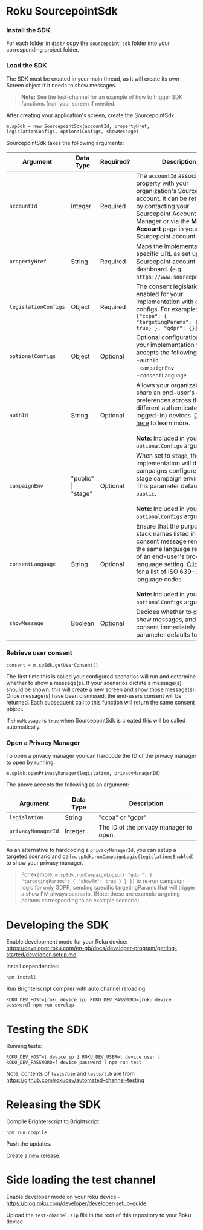 
# Roku SourcepointSdk

### Install the SDK

For each folder in `dist/` copy the `sourcepoint-sdk` folder into your corresponding project folder.

### Load the SDK

The SDK must be created in your main thread, as it will create its own Screen object if it needs to show messages.

> **Note:** See the test-channel for an example of how to trigger SDK functions from your screen if needed.

After creating your application's screen, create the SourcepointSdk:
```
m.spSdk = new SourcepointSdk(accountId, propertyHref, legislationConfigs, optionalConfigs, showMessage)
```
SourcepointSdk takes the following arguments:



| Argument             | Data Type           | Required? | Description                                                                                                                                                                                                                                                                                                                          |
|----------------------|---------------------|-----------|--------------------------------------------------------------------------------------------------------------------------------------------------------------------------------------------------------------------------------------------------------------------------------------------------------------------------------------|
| `accountId`          | Integer             | Required  | The `accountId` associates the property with your organization's Sourcepoint account. It can be retrieved by contacting your Sourcepoint Account Manager or via the  **My Account** page in your Sourcepoint account.                                                                                                                |
| `propertyHref`       | String              | Required  | Maps the implementation to a specific URL as set up in the Sourcepoint account dashboard. (e.g. `https://www.sourcepoint.com`)                                                                                                                                                                                                       |
| `legislationConfigs` | Object              | Required  | The consent legislations enabled for your implementation with optional configs. For example:<br>  `{"ccpa": { "targetingParams": {"roku": true} }, "gdpr": {}}`                                                                                                                                                                      |
| `optionalConfigs`    | Object              | Optional  | Optional configurations for your implementation which accepts the following keys:<br> -`authId` <br> -`campaignEnv` <br> -`consentLanguage`                                                                                                                                                                                          |
| `authId`             | String              | Optional  | Allows your organization to share an end-user's consent preferences across their different authenticated (i.e. logged-in) devices. [Click here](https://documentation.sourcepoint.com/consent_mp/authenticated-consent/authenticated-consent-overview) to learn more.<br><br> **Note:** Included in your `optionalConfigs` argument. |
| `campaignEnv`        | "public" \| "stage" | Optional  | When set to `stage`, the implementation will default to campaigns configured in your stage campaign environment. This parameter defaults to `public`.<br><br> **Note:** Included in your `optionalConfigs` argument.                                                                                                                 |
| `consentLanguage`    | String              | Optional  | Ensure that the purposes or stack names listed in a consent message remain in the same language regardless of an end-user's browser language setting. [Click here](https://www.loc.gov/standards/iso639-2/php/code_list.php) for a list of ISO 639-1 language codes.<br><br> **Note:** Included in your `optionalConfigs` argument.  |
| `showMessage`        | Boolean             | Optional  | Decides whether to get and show messages, and retrieve consent immediately. This parameter defaults to `true`.                                                                                                                                                                                                                       |



### Retrieve user consent
```
consent = m.spSdk.getUserConsent()
```
The first time this is called your configured scenarios will run and determine whether to show a message(s).
If your scenarios dictate a message(s) should be shown, this will create a new screen and show those message(s). Once message(s) have been dismissed, the end-users consent will be returned. Each subsequent call to this function will return the same consent object.

If `showMessage` is `true` when SourcepointSdk is created this will be called automatically.

### Open a Privacy Manager
To open a privacy manager you can hardcode the ID of the privacy manager to open by running:
```
m.spSdk.openPrivacyManager(legislation, privacyManagerId)
```
The above accepts the following as an argument:

| Argument           | Data Type | Description                            |
|--------------------|-----------|----------------------------------------|
| `legislation`      | String    | "ccpa" or "gdpr"                       |
| `privacyManagerId` | Integer   | The ID of the privacy manager to open. |


As an alternative to hardcoding a `privacyManagerId`, you can setup a targeted scenario and call `m.spSdk.runCampaignLogic(legislationsEnabled)` to show your privacy manager.

> For example: `m.spSdk.runCampaignLogic({ "gdpr": { "targetingParams": { "showPm": true } } })` to re-run campaign logic for only GDPR, sending specific targetingParams that will trigger a show PM always scenario. (Note: these are example targeting params corresponding to an example scenario).

# Developing the SDK

Enable development mode for your Roku device: https://developer.roku.com/en-gb/docs/developer-program/getting-started/developer-setup.md

Install dependencies:

```
npm install
```

Run Brighterscript compiler with auto channel reloading:

```
ROKU_DEV_HOST=[roku device ip] ROKU_DEV_PASSWORD=[roku device password] npm run develop
```

# Testing the SDK

Running tests:

```
ROKU_DEV_HOST=[ device ip ] ROKU_DEV_USER=[ device user ] ROKU_DEV_PASSWORD=[ device password ] npm run test
```

Note: contents of `tests/bin` and `tests/lib` are from https://github.com/rokudev/automated-channel-testing

# Releasing the SDK

Compile Brighterscript to Brightscript:

```
npm run compile
```

Push the updates.

Create a new release.

# Side loading the test channel

Enable developer mode on your roku device - https://blog.roku.com/developer/developer-setup-guide

Upload the `test-channel.zip` file in the root of this repository to your Roku device
